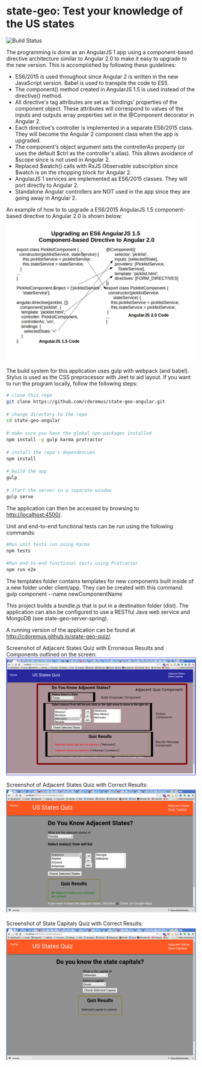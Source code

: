 # state-geo: Test your knowledge of the US states #

![Build Status](https://travis-ci.org/cdoremus/state-geo-angular.svg?branch=master)

The programming is done as an AngularJS 1 app using a component-based directive architecture similar to Angular 2.0 to make it easy to 
upgrade to the new version. This is accomplished by following these guidelines: 
* ES6/2015 is used throughout since Angular 2 is written in the new JavaScript version. Babel is used to transpile the code to ES5.
* The component() method created in AngularJS 1.5 is used instead of the directive() method.
* All directive's tag attributes are set as 'bindings' properties of the component object. These attributes will correspond to values of the inputs and outputs array properties set in the @Component decorator in Angular 2.
* Each directive's controller is implemented in a separate ES6/2015 class. They will become the Angular 2 component class when the app is upgraded.
* The component's object argument sets the controllerAs property (or uses the default $ctrl as the controller's alias). This allows avoidance of $scope since is not used in Angular 2.
* Replaced $watch() calls with RxJS Observable subscription since $watch is on the chopping block for Angular 2.
* AngularJS 1 services are implemented as ES6/2015 classes. They will port directly to Angular 2.
* Standalone Angular controllers are NOT used in the app since they are going away in Angular 2.

An example of how to to upgrade a ES6/2015 AngularJS 1.5 component-based directive to Angular 2.0 is shown below:
![TranslatingNg1ToNg2](screenshots/TranslatingNg1ToNg2.png "Translating an AngularJS 1.2 Directive Component to Angular 2.0")
  
The build system for this application uses gulp with webpack (and babel). Stylus is used as the CSS preprocessor with Jeet to aid layout. If you want to run the program locally,
follow the following steps:

```bash
# clone this repo
git clone https://github.com/cdoremus/state-geo-angular.git 

# change directory to the repo
cd state-geo-angular

# make sure you have the global npm packages installed
npm install -g gulp karma protractor

# install the repo's dependencues
npm install

# build the app
gulp

# start the server in a separate window
gulp serve 
```  
The application can then be accessed by browsing to <a href="http://localhost:4500/">http://localhost:4500/</a>.

Unit and end-to-end functional tests can be run using the following commands:

```bash
#Run unit tests run using Karma
npm tests

#Run end-to-end functional tests using Protractor
npm run e2e 
```  

The templates folder contains templates for new components built inside of a new folder under client/app. They can be created with this command:
gulp component --name newComponentName

This project builds a bundle.js that is put in a destination folder (dist). The application can also be configured to use a RESTful
Java web service and MongoDB (see state-geo-server-spring).

A running version of the application can be found at <a href="http://cdoremus.github.io/state-geo-quiz/" target="_blank">http://cdoremus.github.io/state-geo-quiz/</a>.

Screenshot of Adjacent States Quiz with Erroneous Results and Components outlined on the screen:
![AdjacentQuizResultsScreenshotComponents](screenshots/AdjacentQuizResultsScreenshotComponents.png "Quiz Results Screenshot with components outlined")

Screenshot of Adjacent States Quiz with Correct Results:
![AdjacentQuizResultsSuccessScreenshot](screenshots/AdjacentStatesQuizResultsSuccess.png "Quiz Results Success Screenshot")

Screenshot of State Capitals Quiz with Correct Results:
![StateCapitalsQuizResultsScreenshot](screenshots/StateCapitalsQuizScreenshot.png "State Capitals Quiz Results Success Screenshot")
